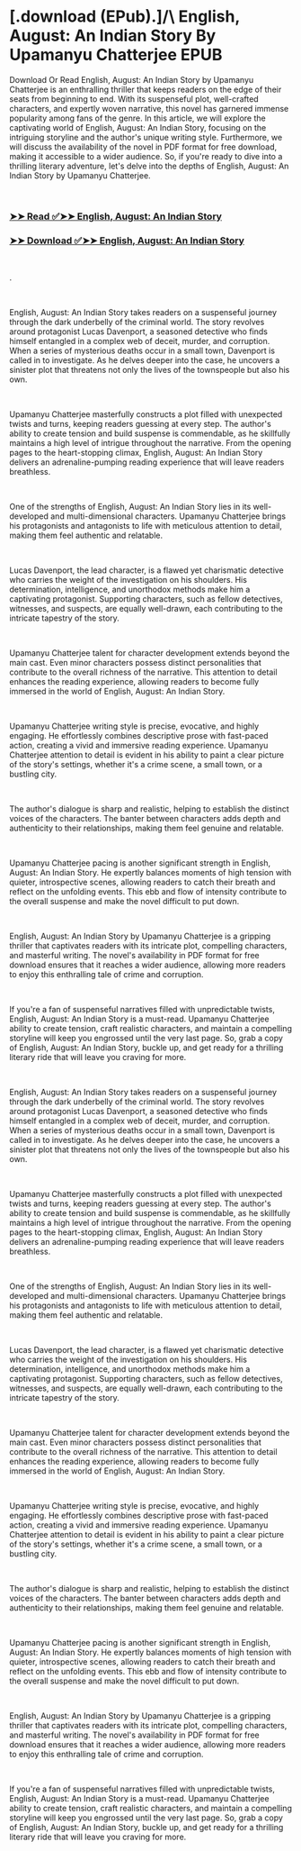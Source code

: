 # [.download (EPub).]/\ English, August: An Indian Story By Upamanyu Chatterjee EPUB

<p>Download Or Read English, August: An Indian Story by Upamanyu Chatterjee is an enthralling thriller that keeps readers on the edge of their seats from beginning to end. With its suspenseful plot, well-crafted characters, and expertly woven narrative, this novel has garnered immense popularity among fans of the genre. In this article, we will explore the captivating world of English, August: An Indian Story, focusing on the intriguing storyline and the author's unique writing style. Furthermore, we will discuss the availability of the novel in PDF format for free download, making it accessible to a wider audience. So, if you're ready to dive into a thrilling literary adventure, let's delve into the depths of English, August: An Indian Story by Upamanyu Chatterjee.</p>
<p>&nbsp;</p>

### [➤➤ Read ✅➤➤ English, August: An Indian Story](https://pdfwebsitebooks.blogspot.com/id/75703)

### [➤➤ Download ✅➤➤ English, August: An Indian Story](https://pdfwebsitebooks.blogspot.com/id/75703)

<p>&nbsp;</p>
<p>.</p>
<p>&nbsp;</p>
<p>English, August: An Indian Story takes readers on a suspenseful journey through the dark underbelly of the criminal world. The story revolves around protagonist Lucas Davenport, a seasoned detective who finds himself entangled in a complex web of deceit, murder, and corruption. When a series of mysterious deaths occur in a small town, Davenport is called in to investigate. As he delves deeper into the case, he uncovers a sinister plot that threatens not only the lives of the townspeople but also his own.</p>
<p>&nbsp;</p>
<p>Upamanyu Chatterjee masterfully constructs a plot filled with unexpected twists and turns, keeping readers guessing at every step. The author's ability to create tension and build suspense is commendable, as he skillfully maintains a high level of intrigue throughout the narrative. From the opening pages to the heart-stopping climax, English, August: An Indian Story delivers an adrenaline-pumping reading experience that will leave readers breathless.</p>
<p>&nbsp;</p>
<p>One of the strengths of English, August: An Indian Story lies in its well-developed and multi-dimensional characters. Upamanyu Chatterjee brings his protagonists and antagonists to life with meticulous attention to detail, making them feel authentic and relatable.</p>
<p>&nbsp;</p>
<p>Lucas Davenport, the lead character, is a flawed yet charismatic detective who carries the weight of the investigation on his shoulders. His determination, intelligence, and unorthodox methods make him a captivating protagonist. Supporting characters, such as fellow detectives, witnesses, and suspects, are equally well-drawn, each contributing to the intricate tapestry of the story.</p>
<p>&nbsp;</p>
<p>Upamanyu Chatterjee talent for character development extends beyond the main cast. Even minor characters possess distinct personalities that contribute to the overall richness of the narrative. This attention to detail enhances the reading experience, allowing readers to become fully immersed in the world of English, August: An Indian Story.</p>
<p>&nbsp;</p>
<p>Upamanyu Chatterjee writing style is precise, evocative, and highly engaging. He effortlessly combines descriptive prose with fast-paced action, creating a vivid and immersive reading experience. Upamanyu Chatterjee attention to detail is evident in his ability to paint a clear picture of the story's settings, whether it's a crime scene, a small town, or a bustling city.</p>
<p>&nbsp;</p>
<p>The author's dialogue is sharp and realistic, helping to establish the distinct voices of the characters. The banter between characters adds depth and authenticity to their relationships, making them feel genuine and relatable.</p>
<p>&nbsp;</p>
<p>Upamanyu Chatterjee pacing is another significant strength in English, August: An Indian Story. He expertly balances moments of high tension with quieter, introspective scenes, allowing readers to catch their breath and reflect on the unfolding events. This ebb and flow of intensity contribute to the overall suspense and make the novel difficult to put down.</p>
<p>&nbsp;</p>
<p>English, August: An Indian Story by Upamanyu Chatterjee is a gripping thriller that captivates readers with its intricate plot, compelling characters, and masterful writing. The novel's availability in PDF format for free download ensures that it reaches a wider audience, allowing more readers to enjoy this enthralling tale of crime and corruption.</p>
<p>&nbsp;</p>
<p>If you're a fan of suspenseful narratives filled with unpredictable twists, English, August: An Indian Story is a must-read. Upamanyu Chatterjee ability to create tension, craft realistic characters, and maintain a compelling storyline will keep you engrossed until the very last page. So, grab a copy of English, August: An Indian Story, buckle up, and get ready for a thrilling literary ride that will leave you craving for more.</p>
<p>&nbsp;</p>
<p>English, August: An Indian Story takes readers on a suspenseful journey through the dark underbelly of the criminal world. The story revolves around protagonist Lucas Davenport, a seasoned detective who finds himself entangled in a complex web of deceit, murder, and corruption. When a series of mysterious deaths occur in a small town, Davenport is called in to investigate. As he delves deeper into the case, he uncovers a sinister plot that threatens not only the lives of the townspeople but also his own.</p>
<p>&nbsp;</p>
<p>Upamanyu Chatterjee masterfully constructs a plot filled with unexpected twists and turns, keeping readers guessing at every step. The author's ability to create tension and build suspense is commendable, as he skillfully maintains a high level of intrigue throughout the narrative. From the opening pages to the heart-stopping climax, English, August: An Indian Story delivers an adrenaline-pumping reading experience that will leave readers breathless.</p>
<p>&nbsp;</p>
<p>One of the strengths of English, August: An Indian Story lies in its well-developed and multi-dimensional characters. Upamanyu Chatterjee brings his protagonists and antagonists to life with meticulous attention to detail, making them feel authentic and relatable.</p>
<p>&nbsp;</p>
<p>Lucas Davenport, the lead character, is a flawed yet charismatic detective who carries the weight of the investigation on his shoulders. His determination, intelligence, and unorthodox methods make him a captivating protagonist. Supporting characters, such as fellow detectives, witnesses, and suspects, are equally well-drawn, each contributing to the intricate tapestry of the story.</p>
<p>&nbsp;</p>
<p>Upamanyu Chatterjee talent for character development extends beyond the main cast. Even minor characters possess distinct personalities that contribute to the overall richness of the narrative. This attention to detail enhances the reading experience, allowing readers to become fully immersed in the world of English, August: An Indian Story.</p>
<p>&nbsp;</p>
<p>Upamanyu Chatterjee writing style is precise, evocative, and highly engaging. He effortlessly combines descriptive prose with fast-paced action, creating a vivid and immersive reading experience. Upamanyu Chatterjee attention to detail is evident in his ability to paint a clear picture of the story's settings, whether it's a crime scene, a small town, or a bustling city.</p>
<p>&nbsp;</p>
<p>The author's dialogue is sharp and realistic, helping to establish the distinct voices of the characters. The banter between characters adds depth and authenticity to their relationships, making them feel genuine and relatable.</p>
<p>&nbsp;</p>
<p>Upamanyu Chatterjee pacing is another significant strength in English, August: An Indian Story. He expertly balances moments of high tension with quieter, introspective scenes, allowing readers to catch their breath and reflect on the unfolding events. This ebb and flow of intensity contribute to the overall suspense and make the novel difficult to put down.</p>
<p>&nbsp;</p>
<p>English, August: An Indian Story by Upamanyu Chatterjee is a gripping thriller that captivates readers with its intricate plot, compelling characters, and masterful writing. The novel's availability in PDF format for free download ensures that it reaches a wider audience, allowing more readers to enjoy this enthralling tale of crime and corruption.</p>
<p>&nbsp;</p>
<p>If you're a fan of suspenseful narratives filled with unpredictable twists, English, August: An Indian Story is a must-read. Upamanyu Chatterjee ability to create tension, craft realistic characters, and maintain a compelling storyline will keep you engrossed until the very last page. So, grab a copy of English, August: An Indian Story, buckle up, and get ready for a thrilling literary ride that will leave you craving for more.</p>
<p>&nbsp;</p>
